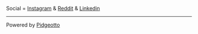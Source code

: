 

Social = 
[Instagram](https://www.instagram.com/rynzde29/)
&
[Reddit](https://www.reddit.com/user/rynzde)
&
[Linkedin](https://www.linkedin.com/in/rynzde)

---

Powered by [Pidgeotto](https://pypi.org/project/pidgeotto/)